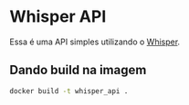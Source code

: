 # Whisper API

Essa é uma API simples utilizando o [Whisper](https://github.com/openai/whisper.git).

## Dando build na imagem

```bash
docker build -t whisper_api .
```
